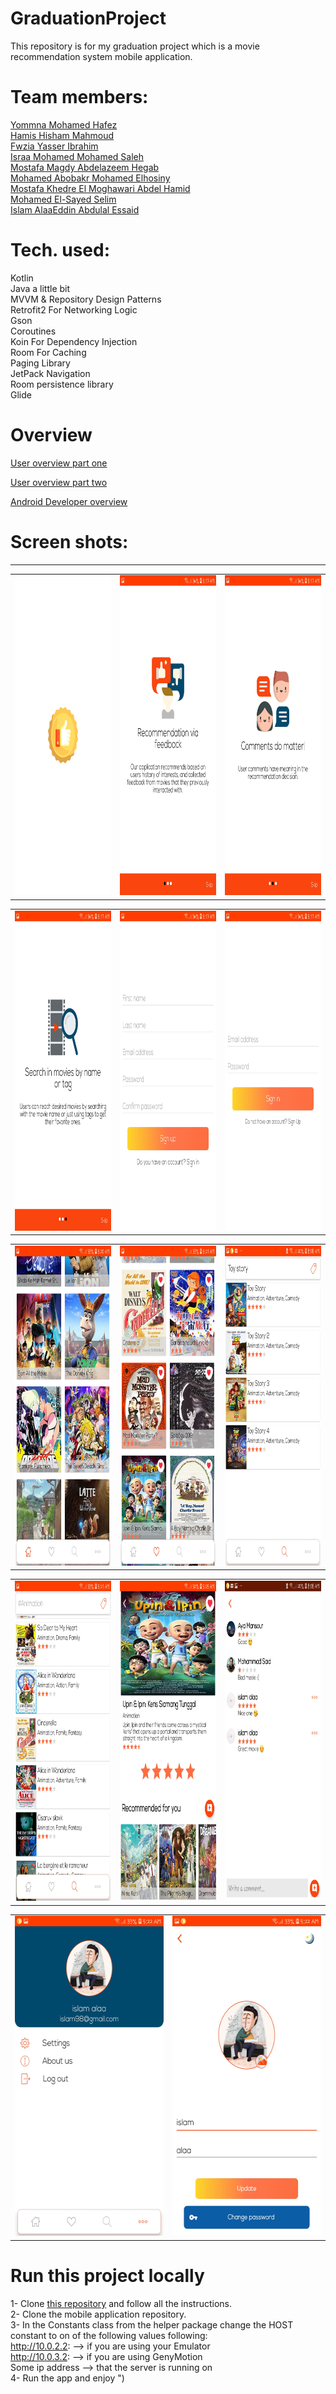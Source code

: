 # GraduationProject
This repository is for my graduation project which is a movie recommendation system mobile application.

# Team members:
[Yommna Mohamed Hafez](https://github.com/YommnaMohamed) <br>
[Hamis Hisham Mahmoud](https://github.com/hamishisham) <br>
[Fwzia Yasser Ibrahim](https://github.com/Fwzia) <br>
[Israa Mohamed Mohamed Saleh](https://github.com/israa3) <br>
[Mostafa Magdy Abdelazeem Hegab](https://github.com/mostafaHegab) <br>
[Mohamed Abobakr Mohamed Elhosiny](https://github.com/Mohamed-Abobakr20) <br>
[Mostafa Khedre El Moghawari Abdel Hamid](https://github.com/mkhedre) <br>
[Mohamed El-Sayed Selim](https://github.com/Seleem1010) <br>
[Islam AlaaEddin Abdulal Essaid](https://github.com/eslamalaaeddin) <br>

# Tech. used:
Kotlin <br>
Java a little bit <br>
MVVM & Repository Design Patterns <br>
Retrofit2 For Networking Logic <br>
Gson <br>
Coroutines <br>
Koin For Dependency Injection <br>
Room For Caching <br>
Paging Library <br>
JetPack Navigation <br>
Room persistence library <br>
Glide <br>

# Overview

[User overview part one](https://drive.google.com/file/d/1Stcrl6TffByT-eIU3IkvfzztU1N6IaQG/view?usp=sharing) <br>

[User overview part two](https://drive.google.com/file/d/18pz51Ubt9C-pAv12hxJFXHg6sne5YblN/view?usp=sharing) <br>

[Android Developer overview](https://drive.google.com/file/d/1Y-oVr8bwy9zVVwLObQaPEkCi3ra7EOvt/view?usp=sharing) <br>

# Screen shots: 
---

<!DOCTYPE html>
<html>
   <head>
   </head>
   <body>
    <table align="center">
         <tr>
            <td><img src="images\1-splach.jpg" width=288 height=512></td>
           <td><img src="images\2.1- welcome.jpg" width=288 height=512></td>
           <td><img src="images\2.2 welcome.jpg" width=288 height=512></td>
        </tr>
    </table>
    
   <table align="center">
        <tr>
           <td><img src="images\2.3 welcome.jpg" width=288 height=512></td>
          <td><img src="images\3-sign_up.jpg" width=288 height=512></td>
          <td><img src="images\4-sign_in.jpg" width=288 height=512></td>
       </tr>
   </table>

   <table align="center">
        <tr>
           <td><img src="images\5- home.jpg" width=288 height=512></td>
          <td><img src="images\6-favorites.jpg" width=288 height=512></td>
          <td><img src="images\12-toy_story_search.jpg" width=288 height=512></td>
       </tr>
   </table>

   <table align="center">
        <tr>
           <td><img src="images\7- search.jpg" width=288 height=512></td>
          <td><img src="images\10- detail.jpg" width=288 height=512></td>
          <td><img src="images\11-comments.jpg" width=288 height=512></td>
       </tr>
   </table>
    
   <table align="center">
        <tr>
          <td><img src="images\8- user_info.jpg" width=288 height=512></td>
          <td><img src="images\9- settings.jpg" width=288 height=512></td>
       </tr>
   </table>
   
 </body>
 </head>
 </html>
 
 # Run this project locally
 1- Clone [this repository](https://github.com/mostafaHegab/grad-proj-api) and follow all the instructions. <br>
 2- Clone the mobile application repository. <br>
 3- In the Constants class from the helper package change the HOST constant to on of the following values following: <br>
      http://10.0.2.2:  --> if you are using your Emulator <br>
      http://10.0.3.2:  --> if you are using GenyMotion <br>
      Some ip address   --> that the server is running on <br>
 4- Run the app and enjoy ")
